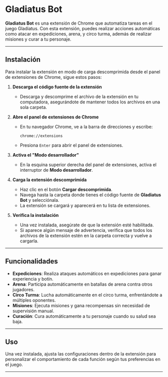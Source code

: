 # Gladiatus Bot

**Gladiatus Bot** es una extensión de Chrome que automatiza tareas en el juego Gladiatus. Con esta extensión, puedes realizar acciones automáticas como atacar en expediciones, arena, y circo turma, además de realizar misiones y curar a tu personaje.

---

## Instalación

Para instalar la extensión en modo de carga descomprimida desde el panel de extensiones de Chrome, sigue estos pasos:

1. **Descarga el código fuente de la extensión**
   - Descarga y descomprime el archivo de la extensión en tu computadora, asegurándote de mantener todos los archivos en una sola carpeta.

2. **Abre el panel de extensiones de Chrome**
   - En tu navegador Chrome, ve a la barra de direcciones y escribe:
     ```
     chrome://extensions
     ```
   - Presiona `Enter` para abrir el panel de extensiones.

3. **Activa el "Modo desarrollador"**
   - En la esquina superior derecha del panel de extensiones, activa el interruptor de **Modo desarrollador**.

4. **Carga la extensión descomprimida**
   - Haz clic en el botón **Cargar descomprimida**.
   - Navega hasta la carpeta donde tienes el código fuente de **Gladiatus Bot** y selecciónala.
   - La extensión se cargará y aparecerá en tu lista de extensiones.

5. **Verifica la instalación**
   - Una vez instalada, asegúrate de que la extensión esté habilitada.
   - Si aparece algún mensaje de advertencia, verifica que todos los archivos de la extensión estén en la carpeta correcta y vuelve a cargarla.

---

## Funcionalidades

- **Expediciones**: Realiza ataques automáticos en expediciones para ganar experiencia y botín.
- **Arena**: Participa automáticamente en batallas de arena contra otros jugadores.
- **Circo Turma**: Lucha automáticamente en el circo turma, enfrentándote a múltiples oponentes.
- **Misiones**: Ejecuta misiones y gana recompensas sin necesidad de supervisión manual.
- **Curación**: Cura automáticamente a tu personaje cuando su salud sea baja.

---

## Uso

Una vez instalada, ajusta las configuraciones dentro de la extensión para personalizar el comportamiento de cada función según tus preferencias en el juego.

---

